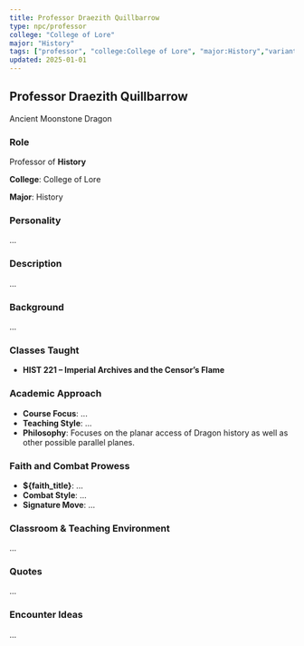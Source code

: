 ```yaml
---
title: Professor Draezith Quillbarrow
type: npc/professor
college: "College of Lore"
major: "History"
tags: ["professor", "college:College of Lore", "major:History","variant:moonstone"]
updated: 2025-01-01
---
```


## Professor Draezith Quillbarrow

Ancient Moonstone Dragon

### Role

Professor of **History**

**College**: College of Lore

**Major**: History

### Personality

...

### Description

...

### Background

...

### Classes Taught

- **HIST 221 – Imperial Archives and the Censor’s Flame**



### Academic Approach

- **Course Focus**: ...
- **Teaching Style**: ...
- **Philosophy**: Focuses on the planar access of Dragon history as well as other possible parallel planes.

### Faith and Combat Prowess

- **${faith_title}**: ...
- **Combat Style**: ...
- **Signature Move**: ...

### Classroom & Teaching Environment

...

### Quotes

...

### Encounter Ideas

...
